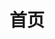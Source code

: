 ---
home: true
icon: home
title: 首页
titleStyle:
  text-color: white
heroImage: /party.jpg
heroImageStyle:
  width: 30%
  border-radius: 5%
  alt: 疫情前日语角活动的珍贵影像
bgImage: https://theme-hope-assets.vuejs.press/bg/6-light.svg
bgImageDark: https://theme-hope-assets.vuejs.press/bg/6-dark.svg
bgImageStyle:
  background-attachment: fixed
heroText: NCUT 日语社
tagline: 语言是我们所知的最庞大、最广博的艺术，是一代代人无意识地创造出的宏伟而无名的作品。<p style="font-size:medium;font-style:italic;text-align:right;">——《语言论》( Edward Sapir 著 )</p>

highlights:
  - header: 招新进行时！
    image: /Weixin_yellow.png
    bgImage: https://theme-hope-assets.vuejs.press/bg/3-light.svg
    bgImageDark: https://theme-hope-assets.vuejs.press/bg/3-dark.svg
    description: 我们欢迎所有对日语感兴趣的同学加入我们！无论你是二次元还是三次元、喜欢日本文化或是热爱语言、日语小白或是 N1 大佬、热爱唱歌、尝试配音、痴迷日剧，都可以在日语社里找到同好。更多的故事，期待你的加入！<br><br><div>联系我们：</div>
    highlights: 
      - title: 微信群：扫描右侧或上方二维码 
      - title: 微信公众号："NCUT 日语社"
      - title: QQ 群： 902461339


  - header: 部门介绍
    description: 
    bgImage: https://theme-hope-assets.vuejs.press/bg/2-light.svg
    bgImageDark: https://theme-hope-assets.vuejs.press/bg/2-dark.svg
    bgImageStyle:
      background-repeat: repeat
      background-size: initial
    features:
      - title: 音声部
        icon: /music-alt.svg
        details: 每次看番剧，打游戏时都为其中声优们的精彩演绎所折服吗？想了解他们的幕后工作，像他们一样激昂地说出「止↑ま↓る↑ん↓じゃ↑ねぇぞ↓」吗？<br><br> 爱听J-pop，喜欢日本音乐的同学，还在苦于唱不出流利的日语歌吗？<br><br> 各位想要提升日语口语水平，想要通过 JLPT 听力小伙伴还在犹豫什么？<br><br> 我们有合唱企划、配音活动、口语练习、日语歌曲翻唱等等活动，音声部欢迎大家加入！<br><br><br><img src="/onseibu.jpg" style="border-radius:15px;width:100%;height:100%">

      - title: 教学部
        icon: /books.svg
        details: 教学部历史悠久，也是社团的核心部门之一。教学部不仅会教给大家日语基础知识，还会给大家普及各种日本文化。<br><br> 每次学习日语都止步于あいうえお吗？想要迈入日语大神的队伍吗？<br><br> 加入我们教学部，我们会一步步带你从五十音图的发音与字形到日常生活对话，走向拥有本当上手的日本语！ <br><br> 加入我们教学部，了解日本的起源到日本的兴衰，了解菊与刀的文化。带你走入历史的长河，从另类视角去了解异国的文化！<br><br><img src="/kyogakubu.jpg" style="border-radius:15px;width:100%;height:100%">
      
      - title: 宣传部
        icon: /bullhorn.svg
        details: “事了拂衣去，深藏功与名。”<br><br> 这是李白《侠客行》中的名句，也非常准确的形容了我们这一日语社最为神秘但却也同样重要的部门——宣传部。<br><br> 宣传部，是日语社对外展示社内丰富多彩的生活的关键部门，主要负责的是为社内活动进行拍摄记录和招新宣传。为了向大家介绍我们这个优秀的社团，为了保证日语社的长久运营，请加入日语社宣传部！<br><br> 我们还有 PS 教学等你来看！<br><br><br><img src="/kokokubu.jpg" style="border-radius:15px;width:100%;height:100%">

      - title: NLP 部
        icon: /laptop.svg
        details: NLP，即（计算机）自然语言处理。在这个数字化时代，大数据、人工智能等计算机技术正在迅速改变我们学习、运用语言的方式。<br><br>你是否对语言和技术的巧妙结合充满好奇心？想要了解计算机是如何处理甚至理解人类语言的吗？<br><br> 如果是的话，那么就来我们的 NLP 部挑战自己吧！<br><br> 无论你是否有计算机科学背景，我们都欢迎你的加入。NLP 部可以让你能够探索语言与技术结合的魅力，了解自然语言处理技术在数字化时代的关键作用。<br><br><img src="/NLP.png" style="border-radius:15px;width:100%;height:100%">

      - title: Comming Soon……
        icon: /question.svg
        details: <br><br><br><br><br>还可以有什么部门呢……<br><br>期待你的创造！<br><br><br><br><br><br><br><br><br><img src="/discover.png" style="border-radius:15px;width:100%;height:100%">

  - header: Q&A
    description: 
    image: /question.svg
    bgImage: https://theme-hope-assets.vuejs.press/bg/5-light.svg
    bgImageDark: https://theme-hope-assets.vuejs.press/bg/5-dark.svg
    highlights:
      - title: 我没有日语基础，可以加入吗？
        details: 当然！不需要任何日语基础，只要你对日语感兴趣，都可以加入我们！

      - title: 如何加入社团？
        details: 正式加入社团需要签一份入社申请书，我们将会在线下迎新活动上发放入社申请书。<br>另外，即使你不想加入本社，也可以随时加入我们的聊天群与我们一起交流学习！
    
      - title: 社团活动会影响我课内学习吗？
        details: 社团活动不多且基于自愿原则，不影响课内学习。你可以根据自己的情况选择参加活动！

  - header: <br>期待你的到来！<br><br>
    image: /hand-wave.svg
    bgImage: https://theme-hope-assets.vuejs.press/bg/4-light.svg
    bgImageDark: https://theme-hope-assets.vuejs.press/bg/4-dark.svg

copyright: false
footer: Copyright © 2023 NCUT 日语社 | 使用 <a href="https://theme-hope.vuejs.press/zh/" target="_blank">VuePress Theme Hope</a> 主题 | MIT 协议 
---
